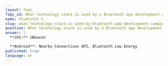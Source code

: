 ```yaml
---
layout: faqs
faqs_id: What technology stack is used by a Bluetooth app development company?
name: bluetooth 5
slug: what-technology-stack-is-used-by-bluetooth-app-development-company
question: What technology stack is used by a Bluetooth app development company?
answer: |-
  **iOS:** iBeacon

  **Android**: Nearby Connections API, Bluetooth Low Energy
published: true
language: en
---
```

